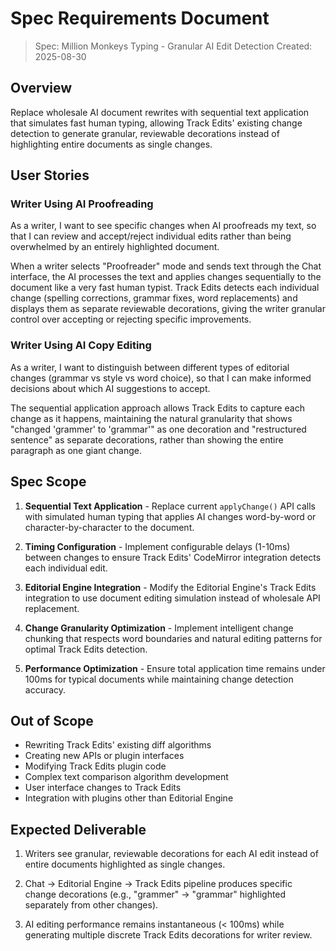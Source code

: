 # Spec Requirements Document

> Spec: Million Monkeys Typing - Granular AI Edit Detection
> Created: 2025-08-30

## Overview

Replace wholesale AI document rewrites with sequential text application that simulates fast human typing, allowing Track Edits' existing change detection to generate granular, reviewable decorations instead of highlighting entire documents as single changes.

## User Stories

### Writer Using AI Proofreading

As a writer, I want to see specific changes when AI proofreads my text, so that I can review and accept/reject individual edits rather than being overwhelmed by an entirely highlighted document.

When a writer selects "Proofreader" mode and sends text through the Chat interface, the AI processes the text and applies changes sequentially to the document like a very fast human typist. Track Edits detects each individual change (spelling corrections, grammar fixes, word replacements) and displays them as separate reviewable decorations, giving the writer granular control over accepting or rejecting specific improvements.

### Writer Using AI Copy Editing

As a writer, I want to distinguish between different types of editorial changes (grammar vs style vs word choice), so that I can make informed decisions about which AI suggestions to accept.

The sequential application approach allows Track Edits to capture each change as it happens, maintaining the natural granularity that shows "changed 'grammer' to 'grammar'" as one decoration and "restructured sentence" as separate decorations, rather than showing the entire paragraph as one giant change.

## Spec Scope

1. **Sequential Text Application** - Replace current `applyChange()` API calls with simulated human typing that applies AI changes word-by-word or character-by-character to the document.

2. **Timing Configuration** - Implement configurable delays (1-10ms) between changes to ensure Track Edits' CodeMirror integration detects each individual edit.

3. **Editorial Engine Integration** - Modify the Editorial Engine's Track Edits integration to use document editing simulation instead of wholesale API replacement.

4. **Change Granularity Optimization** - Implement intelligent change chunking that respects word boundaries and natural editing patterns for optimal Track Edits detection.

5. **Performance Optimization** - Ensure total application time remains under 100ms for typical documents while maintaining change detection accuracy.

## Out of Scope

- Rewriting Track Edits' existing diff algorithms
- Creating new APIs or plugin interfaces
- Modifying Track Edits plugin code
- Complex text comparison algorithm development
- User interface changes to Track Edits
- Integration with plugins other than Editorial Engine

## Expected Deliverable

1. Writers see granular, reviewable decorations for each AI edit instead of entire documents highlighted as single changes.

2. Chat → Editorial Engine → Track Edits pipeline produces specific change decorations (e.g., "grammer" → "grammar" highlighted separately from other changes).

3. AI editing performance remains instantaneous (< 100ms) while generating multiple discrete Track Edits decorations for writer review.